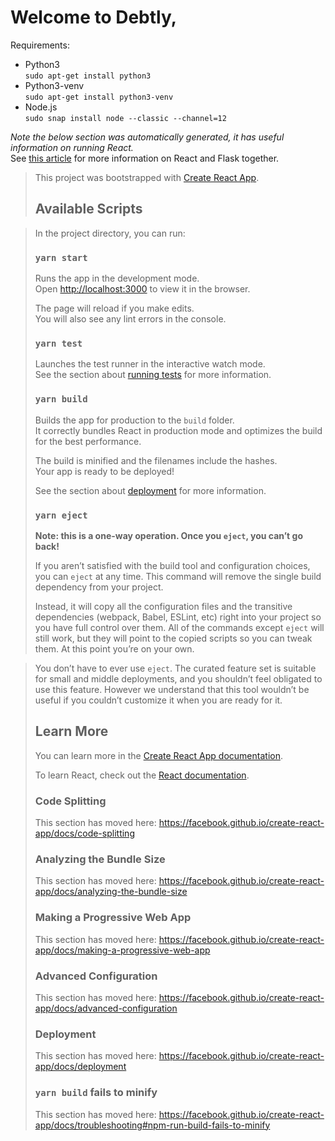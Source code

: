 # Welcome to Debtly,

Requirements:
- Python3  
  `sudo apt-get install python3`
- Python3-venv  
  `sudo apt-get install python3-venv`
- Node.js  
  `sudo snap install node --classic --channel=12`

*Note the below section was automatically generated, it has useful information on running React.*  
See [this article](https://blog.miguelgrinberg.com/post/how-to-create-a-react--flask-project) for more information on React and Flask together.

> This project was bootstrapped with [Create React App](https://github.com/facebook/create-react-app).
> 
> ## Available Scripts

> In the project directory, you can run:
> 
> ### `yarn start`
> 
> Runs the app in the development mode.<br />
> Open [http://localhost:3000](http://localhost:3000) to view it in the browser.
> 
> The page will reload if you make edits.<br />
> You will also see any lint errors in the console.
> 
> ### `yarn test`
> 
> Launches the test runner in the interactive watch mode.<br />
> See the section about [running tests](https://facebook.github.io/create-react-app/docs/running-tests) for more information.
> 
> ### `yarn build`
> 
> Builds the app for production to the `build` folder.<br />
> It correctly bundles React in production mode and optimizes the build for the best performance.
> 
> The build is minified and the filenames include the hashes.<br />
> Your app is ready to be deployed!
> 
> See the section about [deployment](https://facebook.github.io/create-react-app/docs/deployment) for more information.
> 
> ### `yarn eject`
> 
> **Note: this is a one-way operation. Once you `eject`, you can’t go back!**
> 
> If you aren’t satisfied with the build tool and configuration choices, you can `eject` at any time. This command will remove the single build dependency from your project.
> 
> Instead, it will copy all the configuration files and the transitive dependencies (webpack, Babel, ESLint, etc) right into your project so you have full control over them. All of the commands except `eject` will still work, but they will point to the copied scripts so you can tweak them. At this point you’re on your own.

> You don’t have to ever use `eject`. The curated feature set is suitable for small and middle deployments, and you shouldn’t feel obligated to use this feature. However we understand that this tool wouldn’t be useful if you couldn’t customize it when you are ready for it.
> 
> ## Learn More
> 
> You can learn more in the [Create React App documentation](https://facebook.github.io/create-react-app/docs/getting-started).
> 
> To learn React, check out the [React documentation](https://reactjs.org/).
> 
> ### Code Splitting
> 
> This section has moved here: https://facebook.github.io/create-react-app/docs/code-splitting
> 
> ### Analyzing the Bundle Size
> 
> This section has moved here: https://facebook.github.io/create-react-app/docs/analyzing-the-bundle-size
> 
> ### Making a Progressive Web App
> 
> This section has moved here: https://facebook.github.io/create-react-app/docs/making-a-progressive-web-app
> 
> ### Advanced Configuration
> 
> This section has moved here: https://facebook.github.io/create-react-app/docs/advanced-configuration
> 
> ### Deployment
> 
> This section has moved here: https://facebook.github.io/create-react-app/docs/deployment
> 
> ### `yarn build` fails to minify
> 
> This section has moved here: https://facebook.github.io/create-react-app/docs/troubleshooting#npm-run-build-fails-to-minify
